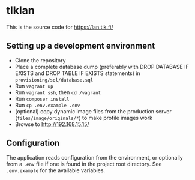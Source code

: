 # tlklan

This is the source code for https://lan.tlk.fi/

## Setting up a development environment

* Clone the repository
* Place a complete database dump (preferably with DROP DATABASE IF EXISTS and DROP TABLE IF EXISTS statements) in 
`provisioning/sql/database.sql`
* Run `vagrant up`
* Run `vagrant ssh`, then `cd /vagrant`
* Run `composer install`
* Run `cp .env.example .env`
* (optional) copy dynamic image files from the production server (`files/image/originals/*`) to make profile images work
* Browse to http://192.168.15.15/

## Configuration

The application reads configuration from the environment, or optionally from a `.env` file if one is found in the 
project root directory. See `.env.example` for the available variables.
